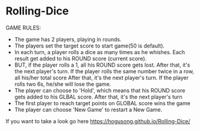 # Rolling-Dice
GAME RULES:
-   The game has 2 players, playing in rounds.
-   The players set the target score to start game(50 is default).
-   In each turn, a player rolls a dice as many times as he whishes.
    Each result get added to his ROUND score (current score).
-   BUT, 
    if the player rolls a 1, all his ROUND score gets lost. After that,
    it's the next player's turn.
    If the player rolls the same number twice in a row, all his/her total score
    After that, it's the next player's turn.
    If the player rolls two 6s, he/she will lose the game.           
-   The player can choose to 'Hold', which means that his ROUND score gets added to his GLBAL score.
    After that, it's the next player's turn
-   The first player to reach target points on GLOBAL score wins the game
-   The player can choose 'New Game' to restart a New Game.

If you want to take a look go here https://hogusong.github.io/Rolling-Dice/
